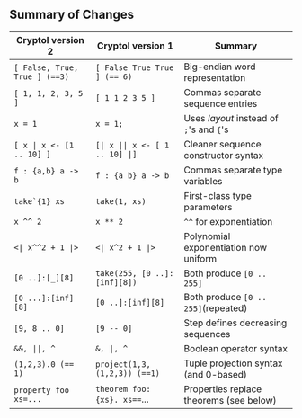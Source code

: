 
<!---
Run this through pandoc, then use your favorite PDF editor to "crop" the pdf down to just the table.
This is wacky, but seems to be the best way to get the table to fit in the document margins.
-->

Summary of Changes
------------------

 **Cryptol version 2**        | **Cryptol version 1**            | **Summary**
 ---------------------------- | -------------------------------- |--------
`[ False, True, True ] (==3)` |`[ False True True ] (== 6)`      | Big-endian word representation
`[ 1, 1, 2, 3, 5 ]`           |`[ 1 1 2 3 5 ]`                   | Commas separate sequence entries
`x = 1`                       |`x = 1;`                          | Uses _layout_ instead of `;`'s and `{`'s
`[ x \| x <- [1 .. 10] ]`     |`[\| x \|\| x <- [ 1 .. 10] \|]`  | Cleaner sequence constructor syntax
`f : {a,b} a -> b`            |`f : {a b} a -> b`                | Commas separate type variables
``take`{1} xs``               |`take(1, xs)`                     | First-class type parameters
`x ^^ 2`                      |`x ** 2`                          | `^^` for exponentiation
`<\| x^^2 + 1 \|>`            |`<\| x^2 + 1 \|>`                 | Polynomial exponentiation now uniform
`[0 ..]:[_][8]`               |`take(255, [0 ..]:[inf][8])`      | Both produce `[0 .. 255]`
`[0 ...]:[inf][8]`            |`[0 ..]:[inf][8]`                 | Both produce `[0 .. 255]`(repeated)
`[9, 8 .. 0]`                 |`[9 -- 0]`                        | Step defines decreasing sequences
`&&, \|\|, ^`                 |`&, \|, ^`                        | Boolean operator syntax
`(1,2,3).0 (== 1)`            |`project(1,3,(1,2,3)) (==1)`      | Tuple projection syntax (and 0-based)
`property foo xs=...`         |`theorem foo: {xs}. xs==`...      | Properties replace theorems (see below)

